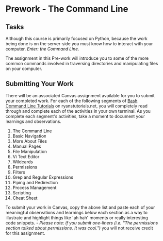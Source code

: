# Prework - The Command Line

## Tasks

Although this course is primarily focused on Python, because the work being done is on the server-side you must know how to interact with your computer. _Enter: the Command Line._

The assignment in this Pre-work will introduce you to some of the more common commands involved in traversing directories and manipulating files on your computer.

## Submitting Your Work
There will be an associated Canvas assignment available for you to submit your completed work. For each of the following segments of [Bash Command Line Tutorials](https://ryanstutorials.net/linuxtutorial/) on ryanstutorials.net, you will completely read through and complete each of the activities in your own terminal. As you complete each segment's activities, take a moment to document your learnings and observations. 

1. The Command Line
1. Basic Navigation
1. More About Files
1. Manual Pages
1. File Manipulation
1. Vi Text Editor
1. Wildcards
1. Permissions
1. Filters
1. Grep and Regular Expressions
1. Piping and Redirection
1. Process Management
1. Scripting
1. Cheat Sheet

To submit your work in Canvas, copy the above list and paste each of your meaningful observations and learnings below each section as a way to illustrate and highlight things like 'ah hah' moments or really interesting code snippets. 
    - _Please note: If you submit one-liners (i.e. "The permissions section talked about permissions. It was cool.")_ you will not receive credit for this assignment. 
